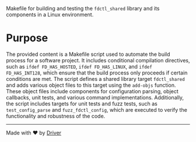 <!--------------------------------------------------------------------------------->
<!-- IMPORTANT: This file is auto-generated by Driver (https://driver.ai). -------->
<!-- Manual edits may be overwritten on future commits. --------------------------->
<!--------------------------------------------------------------------------------->

Makefile for building and testing the `fdctl_shared` library and its components in a Linux environment.

# Purpose
The provided content is a Makefile script used to automate the build process for a software project. It includes conditional compilation directives, such as `ifdef FD_HAS_HOSTED`, `ifdef FD_HAS_LINUX`, and `ifdef FD_HAS_INT128`, which ensure that the build process only proceeds if certain conditions are met. The script defines a shared library target `fdctl_shared` and adds various object files to this target using the `add-objs` function. These object files include components for configuration parsing, object callbacks, unit tests, and various command implementations. Additionally, the script includes targets for unit tests and fuzz tests, such as `test_config_parse` and `fuzz_fdctl_config`, which are executed to verify the functionality and robustness of the code.

---
Made with ❤️ by [Driver](https://www.driver.ai/)
